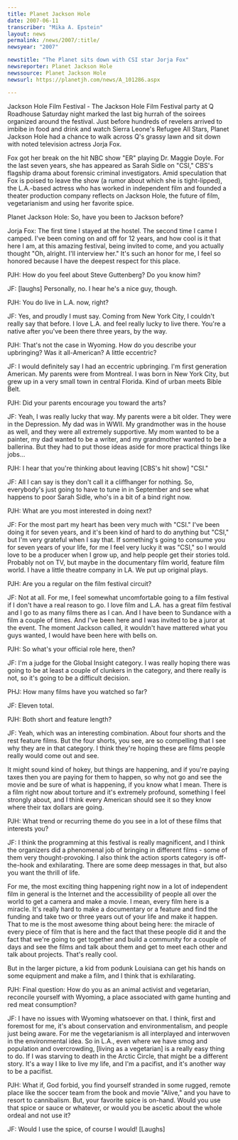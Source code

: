 ```yaml
---
title: Planet Jackson Hole
date: 2007-06-11
transcriber: "Mika A. Epstein"
layout: news
permalink: /news/2007/:title/
newsyear: "2007"

newstitle: "The Planet sits down with CSI star Jorja Fox"
newsreporter: Planet Jackson Hole
newssource: Planet Jackson Hole
newsurl: https://planetjh.com/news/A_101286.aspx

---
```


Jackson Hole Film Festival - The Jackson Hole Film Festival party at Q Roadhouse Saturday night marked the last big hurrah of the soirees organized around the festival. Just before hundreds of revelers arrived to imbibe in food and drink and watch Sierra Leone's Refugee All Stars, Planet Jackson Hole had a chance to walk across Q's grassy lawn and sit down with noted television actress Jorja Fox.

Fox got her break on the hit NBC show "ER" playing Dr. Maggie Doyle. For the last seven years, she has appeared as Sarah Sidle on "CSI," CBS's flagship drama about forensic criminal investigators. Amid speculation that Fox is poised to leave the show (a rumor about which she is tight-lipped), the L.A.-based actress who has worked in independent film and founded a theater production company reflects on Jackson Hole, the future of film, vegetarianism and using her favorite spice.

Planet Jackson Hole: So, have you been to Jackson before?

Jorja Fox: The first time I stayed at the hostel. The second time I came I camped. I've been coming on and off for 12 years, and how cool is it that here I am, at this amazing festival, being invited to come, and you actually thought "Oh, alright. I'll interview her." It's such an honor for me, I feel so honored because I have the deepest respect for this place.

PJH: How do you feel about Steve Guttenberg? Do you know him?

JF: [laughs] Personally, no. I hear he's a nice guy, though.

PJH: You do live in L.A. now, right?

JF: Yes, and proudly I must say. Coming from New York City, I couldn't really say that before. I love L.A. and feel really lucky to live there. You're a native after you've been there three years, by the way.

PJH: That's not the case in Wyoming. How do you describe your upbringing? Was it all-American? A little eccentric?

JF: I would definitely say I had an eccentric upbringing. I'm first generation American. My parents were from Montreal. I was born in New York City, but grew up in a very small town in central Florida. Kind of urban meets Bible Belt.

PJH: Did your parents encourage you toward the arts?

JF: Yeah, I was really lucky that way. My parents were a bit older. They were in the Depression. My dad was in WWII. My grandmother was in the house as well, and they were all extremely supportive. My mom wanted to be a painter, my dad wanted to be a writer, and my grandmother wanted to be a ballerina. But they had to put those ideas aside for more practical things like jobs...

PJH: I hear that you're thinking about leaving [CBS's hit show] "CSI."

JF: All I can say is they don't call it a cliffhanger for nothing. So, everybody's just going to have to tune in in September and see what happens to poor Sarah Sidle, who's in a bit of a bind right now.

PJH: What are you most interested in doing next?

JF: For the most part my heart has been very much with "CSI." I've been doing it for seven years, and it's been kind of hard to do anything but "CSI," but I'm very grateful when I say that. If something's going to consume you for seven years of your life, for me I feel very lucky it was "CSI," so I would love to be a producer when I grow up, and help people get their stories told. Probably not on TV, but maybe in the documentary film world, feature film world. I have a little theatre company in LA. We put up original plays.

PJH: Are you a regular on the film festival circuit?

JF: Not at all. For me, I feel somewhat uncomfortable going to a film festival if I don't have a real reason to go. I love film and L.A. has a great film festival and I go to
as many films there as I can. And I have been to Sundance with a film a couple of times. And I've been here and I was invited to be a juror at the event. The moment Jackson called, it wouldn't have mattered what you guys wanted, I would have been here with bells on.

PJH: So what's your official role here, then?

JF: I'm a judge for the Global Insight category. I was really hoping there was going to be at least a couple of clunkers in the category, and there really is not, so it's going to be a difficult decision.

PHJ: How many films have you watched so far?

JF: Eleven total.

PJH: Both short and feature length?

JF: Yeah, which was an interesting combination. About four shorts and the rest feature films. But the four shorts, you see, are so compelling that I see why they are in that category. I think they're hoping these are films people really would come out and see.

It might sound kind of hokey, but things are happening, and if you're paying taxes then you are paying for them to happen, so why not go and see the movie and be sure of what is happening, if you know what I mean. There is a film right now about torture and it's extremely profound, something I feel strongly about, and I think every American should see it so they know where their tax dollars are going.

PJH: What trend or recurring theme do you see in a lot of these films that interests you?

JF: I think the programming at this festival is really magnificent, and I think the organizers did a phenomenal job of bringing in different films - some of them very thought-provoking. I also think the action sports category is off-the-hook and exhilarating. There are some deep messages in that, but also you want the thrill of life.

For me, the most exciting thing happening right now in a lot of independent film in general is the Internet and the accessibility of people all over the world to get a camera and make a movie. I mean, every film here is a miracle. It's really hard to make a documentary or a feature and find the funding and take two or three years out of your life and make it happen. That to me is the most awesome thing about being here: the miracle of every piece of film that is here and the fact that these people did it and the fact that we're going to get together and build a community for a couple of days and see the films and talk about them and get to meet each other and talk about projects. That's really cool.

But in the larger picture, a kid from podunk Louisiana can get his hands on some equipment and make a film, and I think that is exhilarating.

PJH: Final question: How do you as an animal activist and vegetarian, reconcile yourself with Wyoming, a place associated with game hunting and red meat consumption?

JF: I have no issues with Wyoming whatsoever on that. I think, first and foremost for me, it's about conservation and environmentalism, and people just being aware. For me the vegetarianism is all interplayed and interwoven in the environmental idea. So in L.A., even where we have smog and population and overcrowding, [living as a vegetarian] is a really easy thing to do. If I was starving to death in the Arctic Circle, that might be a different story. It's a way I like to live my life, and I'm a pacifist, and it's another way to be a pacifist.

PJH: What if, God forbid, you find yourself stranded in some rugged, remote place like the soccer team from the book and movie "Alive," and you have to resort to cannibalism. But, your favorite spice is on-hand. Would you use that spice or sauce or whatever, or would you be ascetic about the whole ordeal and not use it?

JF: Would I use the spice, of course I would! [Laughs]
